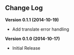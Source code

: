 ## Change Log

**Version 0.1.1 (2014-10-19)**

* Add translate error handling

**Version 0.1.0 (2014-10-17)**

* Initial Release